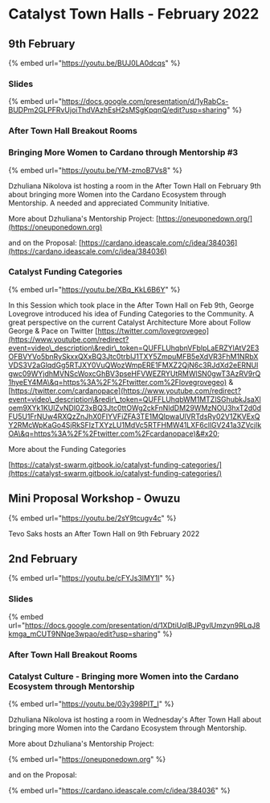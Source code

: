 # Catalyst Town Halls - February 2022

## 9th February

{% embed url="https://youtu.be/BUJ0LA0dcqs" %}

### Slides

{% embed url="https://docs.google.com/presentation/d/1yRabCs-BUDPm2GLPFRvUjoiThdVAzhEsH2sMSgKpqnQ/edit?usp=sharing" %}

### After Town Hall Breakout Rooms

### Bringing More Women to Cardano through Mentorship #3

{% embed url="https://youtu.be/YM-zmoB7Vs8" %}

Dzhuliana Nikolova ist hosting a room in the After Town Hall on February 9th about bringing more Women into the Cardano Ecosystem through Mentorship. A needed and appreciated Community Initiative.&#x20;

More about Dzhuliana's Mentorship Project: [https://oneuponedown.org/](https://oneuponedown.org)

and on the Proposal: [https://cardano.ideascale.com/c/idea/384036](https://cardano.ideascale.com/c/idea/384036)

### Catalyst Funding Categories

{% embed url="https://youtu.be/XBq_KkL6B6Y" %}

In this Session which took place in the After Town Hall on Feb 9th, George Lovegrove introduced his idea of Funding Categories to the Community. A great perspective on the current Catalyst Architecture More about Follow George & Pace on Twitter [https://twitter.com/lovegrovegeo](https://www.youtube.com/redirect?event=video\_description\&redir\_token=QUFFLUhqbnVFblpLaERZYlAtV2E3OFBVYVo5bnRySkxxQXxBQ3Jtc0trblJ1TXY5ZmpuMFB5eXdVR3FhM1NRbXVDS3V2aGlqdGg5RTJXY0VuQWozWmpERE1FMXZ2QjN6c3RJdXd2eERNUlgwc09WYjdhMVNScWoxcGhBV3pseHFVWEZRYUtRMWlSN0gwT3AzRV9rQ1hyeEY4MA\&q=https%3A%2F%2Ftwitter.com%2Flovegrovegeo) & [https://twitter.com/cardanopace](https://www.youtube.com/redirect?event=video\_description\&redir\_token=QUFFLUhqbWM1MTZlSGhubkJsaXloem9XYk1KUlZvNDI0Z3xBQ3Jtc0ttOWg2ckFnNldDM29WMzNOU3hxT2d0dFU5U1FrNUw4RXQzZnJhX0FIYVFiZFA3TE1MQlpwaUlVRTdsRy02V1ZKVExQY2RMcWpKaGo4SjRkSFIzTXYzLU1MdVc5RTFHMW41LXF6cllGV241a3ZVcjlkOA\&q=https%3A%2F%2Ftwitter.com%2Fcardanopace)&#x20;

More about the Funding Categories

[https://catalyst-swarm.gitbook.io/catalyst-funding-categories/](https://catalyst-swarm.gitbook.io/catalyst-funding-categories/)

## Mini Proposal Workshop - Owuzu

{% embed url="https://youtu.be/2sY9tcugv4c" %}

Tevo Saks hosts an After Town Hall on 9th February 2022

## 2nd February

{% embed url="https://youtu.be/cFYJs3lMY1I" %}

### Slides

{% embed url="https://docs.google.com/presentation/d/1XDtiUqIBJPgvlUmzyn9RLqJ8kmga_mCUT9NNqe3wpao/edit?usp=sharing" %}

### After Town Hall Breakout Rooms

### Catalyst Culture - Bringing more Women into the Cardano Ecosystem through Mentorship

{% embed url="https://youtu.be/03y398PIT_I" %}

Dzhuliana Nikolova ist hosting a room in Wednesday's After Town Hall about bringing more Women into the Cardano Ecosystem through Mentorship.&#x20;

More about Dzhuliana's Mentorship Project:

{% embed url="https://oneuponedown.org" %}

and on the Proposal:

{% embed url="https://cardano.ideascale.com/c/idea/384036" %}
